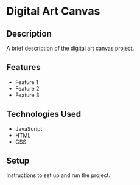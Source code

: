 # Digital Art Canvas

## Description

A brief description of the digital art canvas project.

## Features

- Feature 1
- Feature 2
- Feature 3

## Technologies Used

- JavaScript
- HTML
- CSS

## Setup

Instructions to set up and run the project.
